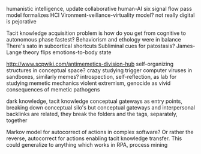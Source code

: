 ---
---

humanistic intelligence, update collaborative human-AI
six signal flow pass model formalizes HCI
Vironment-veillance-virtuality model? not really
digital is pejorative

Tacit knowledge acquisition problem is how do you get from cognitive to autonomous phase fastest?
Behaviorism and ethology were in balance
There's sato in subcortical shortcuts
Subliminal cues for patostasis?
James-Lange theory flips emotions-to-body state

http://www.scpwiki.com/antimemetics-division-hub
self-organizing structures in conceptual space? crazy
studying trigger computer viruses in sandboxes, similarly memes?
introspection, self-reflection, as lab for studying memetic mechanics
violent extremism, genocide as vivid consequences of memetic pathogens

dark knowledge, tacit knowledge
conceptual gateways as entry points, breaking down conceptual silo's
but conceptual gateways and interpersonal backlinks are related, they break the folders and the tags, separately, together

Markov model for autocorrect of actions in complex software? Or rather the reverse, autocorrect for actions enabling tacit knowledge transfer. This could generalize to anything which works in RPA, process mining
